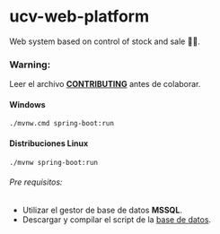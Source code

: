 # ucv-web-platform
Web system based on control of stock and sale 👨‍💻.
### Warning:
Leer el archivo [**CONTRIBUTING**](https://github.com/University-X/project-ucv-web-system/blob/master/CONTRIBUTING.md) antes de colaborar.

#### Windows
`
./mvnw.cmd spring-boot:run
`
#### Distribuciones Linux
`
./mvnw spring-boot:run
`

###### Pre requisitos:
- Utilizar el gestor de base de datos **MSSQL**.
- Descargar y compilar el script de la [base de datos](https://github.com/University-X/project-ucv-web-system/blob/master/sql/websystemdb.sql).
